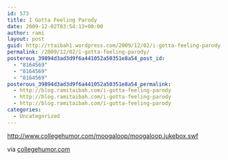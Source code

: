 ```yaml
---
id: 573
title: I Gotta Feeling Parody
date: 2009-12-02T03:54:13+00:00
author: rami
layout: post
guid: http://rtaibah1.wordpress.com/2009/12/02/i-gotta-feeling-parody
permalink: /2009/12/02/i-gotta-feeling-parody/
posterous_39894d3ad3d9f6a441052a50351e8a54_post_id:
  - "8164569"
  - "8164569"
  - "8164569"
posterous_39894d3ad3d9f6a441052a50351e8a54_permalink:
  - http://blog.ramitaibah.com/i-gotta-feeling-parody
  - http://blog.ramitaibah.com/i-gotta-feeling-parody
  - http://blog.ramitaibah.com/i-gotta-feeling-parody
categories:
  - Uncategorized
---
```

<div class="posterous_bookmarklet_entry">
  <p>
    <a href="http://www.collegehumor.com/moogaloop/moogaloop.jukebox.swf">http://www.collegehumor.com/moogaloop/moogaloop.jukebox.swf</a>
  </p>
  
  <div class="posterous_quote_citation">
    via <a href="http://www.collegehumor.com/video:1924835">collegehumor.com</a>
  </div></p>
</div>